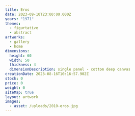 ```yaml
---
title: Eros
date: 2023-09-10T23:00:00.000Z
years: "1971"
themes:
  - figurtative
  - abstract
artworks:
  - gallery
  - home
dimensions:
  height: 60
  width: 50
  thickness: 4
  dimensionDescription: single panel - cotton deep canvas
creationDate: 2023-08-16T10:16:57.902Z
stock: 0
price: 0
weight: 0
siteMap: true
layout: artwork
images:
  - asset: /uploads/2010-eros.jpg
---
```

